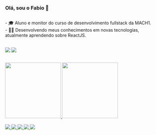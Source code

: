 ### Olá, sou o Fabio  👋
##
<div>
  - 🎓 Aluno e monitor do curso de desenvolvimento fullstack da MACH1. <br>
  - 👨‍💻 Desenvolvendo meus conhecimentos em novas tecnologias, atualmente aprendendo sobre ReactJS. <br><br> 
</div>

  <a href = "mailto:fabio.mmouras@hotmail.com"><img src="https://img.shields.io/badge/-Gmail-%23333?style=for-the-badge&logo=gmail&logoColor=white" target="_blank"></a>
  <a href="https://www.linkedin.com/in/fabiomoura-m" target="_blank"><img src="https://img.shields.io/badge/-LinkedIn-%230077B5?style=for-the-badge&logo=linkedin&logoColor=white" target="_blank"></a>

##
<div>
  <a href="https://github.com/fabiomoura-m">
  <img height="180em" src="https://github-readme-stats.vercel.app/api?username=fabiomoura-m&show_icons=true&theme=dark&include_all_commits=true&count_private=true"/>
  <img height="180em" src="https://github-readme-stats.vercel.app/api/top-langs/?username=fabiomoura-m&layout=compact&langs_count=7&theme=dark"/>
</div>

<br>

<div>
<img src="https://img.shields.io/badge/HTML-e06b12?style=for-the-badge&logo=html5&logoColor=white" />
<img src="https://img.shields.io/badge/CSS-1283e0?&style=for-the-badge&logo=css3&logoColor=white" />
<img src="https://img.shields.io/badge/JavaScript-F7DF1E?style=for-the-badge&logo=javascript&logoColor=414141" />
<img src="https://img.shields.io/badge/TypeScript-007ACC?style=for-the-badge&logo=typescript&logoColor=white"/>
<img src="https://img.shields.io/badge/React-414141?style=for-the-badge&logo=react&logoColor=61DAFB" />
</div>
